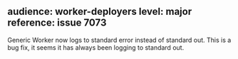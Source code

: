 audience: worker-deployers
level: major
reference: issue 7073
---
Generic Worker now logs to standard error instead of standard out. This is a bug fix, it seems it has always been logging to standard out.
